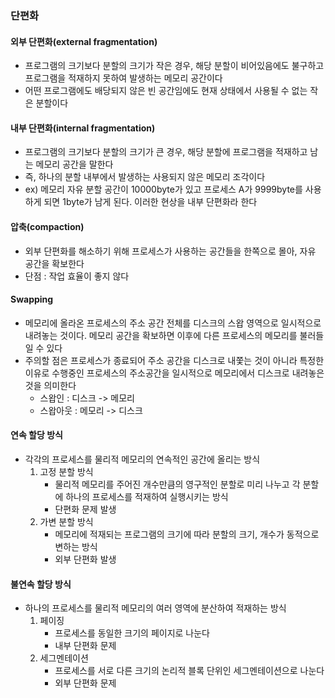 ### 단편화

#### 외부 단편화(external fragmentation)
- 프로그램의 크기보다 분할의 크기가 작은 경우, 해당 분할이 비어있음에도 불구하고 프로그램을 적재하지 못하여
발생하는 메모리 공간이다
- 어떤 프로그램에도 배당되지 않은 빈 공간임에도 현재 상태에서 사용될 수 없는 작은 분할이다

#### 내부 단편화(internal fragmentation)
- 프로그램의 크기보다 분할의 크기가 큰 경우, 해당 분할에 프로그램을 적재하고 남는 메모리 공간을 말한다
- 즉, 하나의 분할 내부에서 발생하는 사용되지 않은 메모리 조각이다
- ex) 메모리 자유 분할 공간이 10000byte가 있고 프로세스 A가 9999byte를 사용하게 되면 1byte가 남게 된다.
이러한 현상을 내부 단편화라 한다

#### 압축(compaction)
- 외부 단편화를 해소하기 위해 프로세스가 사용하는 공간들을 한쪽으로 몰아, 자유 공간을 확보한다
- 단점 : 작업 효율이 좋지 않다

#### Swapping
- 메모리에 올라온 프로세스의 주소 공간 전체를 디스크의 스왑 영역으로 일시적으로 내려놓는 것이다. 메모리 공간을
확보하면 이후에 다른 프로세스의 메모리를 불러들일 수 있다
- 주의할 점은 프로세스가 종료되어 주소 공간을 디스크로 내쫓는 것이 아니라 특정한 이유로 수행중인 프로세스의
주소공간을 일시적으로 메모리에서 디스크로 내려놓은 것을 의미한다
  - 스왑인 : 디스크 -> 메모리
  - 스왑아웃 : 메모리 -> 디스크

#### 연속 할당 방식
- 각각의 프로세스를 물리적 메모리의 연속적인 공간에 올리는 방식
  1. 고정 분할 방식
      - 물리적 메모리를 주어진 개수만큼의 영구적인 분할로 미리 나누고 각 분할에 하나의 프로세스를 적재하여 실행시키는 방식
      - 단편화 문제 발생
  2. 가변 분할 방식
      - 메모리에 적재되는 프로그램의 크기에 따라 분할의 크기, 개수가 동적으로 변하는 방식
      - 외부 단편화 발생

#### 불연속 할당 방식
- 하나의 프로세스를 물리적 메모리의 여러 영역에 분산하여 적재하는 방식
  1. 페이징
      - 프로세스를 동일한 크기의 페이지로 나눈다
      - 내부 단편화 문제
  2. 세그멘테이션
      - 프로세스를 서로 다른 크기의 논리적 블록 단위인 세그멘테이션으로 나눈다
      - 외부 단편화 문제






























